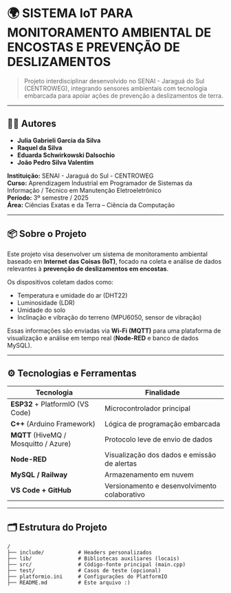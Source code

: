 # 🌍 SISTEMA IoT PARA MONITORAMENTO AMBIENTAL DE ENCOSTAS E PREVENÇÃO DE DESLIZAMENTOS

> Projeto interdisciplinar desenvolvido no SENAI - Jaraguá do Sul (CENTROWEG), integrando sensores ambientais com tecnologia embarcada para apoiar ações de prevenção a deslizamentos de terra.

---

## 👨‍💻 Autores

- **Julia Gabrieli Garcia da Silva**  
- **Raquel da Silva**  
- **Eduarda Schwirkowski Dalsochio**  
- **João Pedro Silva Valentim**

**Instituição:** SENAI - Jaraguá do Sul - CENTROWEG  
**Curso:** Aprendizagem Industrial em Programador de Sistemas da Informação / Técnico em Manutenção Eletroeletrônico  
**Período:** 3º semestre / 2025  
**Área:** Ciências Exatas e da Terra – Ciência da Computação

---

## 📦 Sobre o Projeto

Este projeto visa desenvolver um sistema de monitoramento ambiental baseado em **Internet das Coisas (IoT)**, focado na coleta e análise de dados relevantes à **prevenção de deslizamentos em encostas**.

Os dispositivos coletam dados como:
- Temperatura e umidade do ar (DHT22)
- Luminosidade (LDR)
- Umidade do solo
- Inclinação e vibração do terreno (MPU6050, sensor de vibração)

Essas informações são enviadas via **Wi-Fi (MQTT)** para uma plataforma de visualização e análise em tempo real (**Node-RED** e banco de dados MySQL).

---

## ⚙️ Tecnologias e Ferramentas

| Tecnologia | Finalidade |
|------------|------------|
| **ESP32** + PlatformIO (VS Code) | Microcontrolador principal |
| **C++** (Arduino Framework) | Lógica de programação embarcada |
| **MQTT** (HiveMQ / Mosquitto / Azure) | Protocolo leve de envio de dados |
| **Node-RED** | Visualização dos dados e emissão de alertas |
| **MySQL / Railway** | Armazenamento em nuvem |
| **VS Code + GitHub** | Versionamento e desenvolvimento colaborativo |

---

## 🗂️ Estrutura do Projeto

```plaintext
/
├── include/           # Headers personalizados
├── lib/               # Bibliotecas auxiliares (locais)
├── src/               # Código-fonte principal (main.cpp)
├── test/              # Casos de teste (opcional)
├── platformio.ini     # Configurações do PlatformIO
├── README.md          # Este arquivo :)
